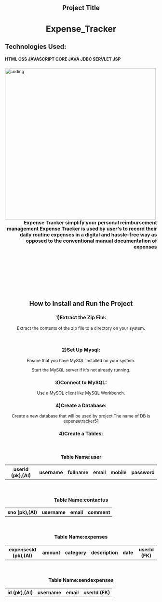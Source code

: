 


<h2 align="center">Project Title</h2>
<h1 align="center">Expense_Tracker</h1>
<h2 align="left">Technologies Used:</h2>
<h4 align="left">HTML CSS JAVASCRIPT CORE JAVA JDBC SERVLET JSP</h4>
<div>
<img align="left" alt="coding" width="500px" height="500px" src="https://cdni.iconscout.com/illustration/premium/thumb/expense-management-4268366-3561009.png">
  
<h3 align="right"><br>
  <br>
  <br>
  <br>
   <br>
  <br>
  <br>
Expense Tracker simplify your personal reimbursement management
Expense Tracker is used by user's to record their daily routine expenses in a digital and hassle-free way as opposed to the conventional manual documentation of expenses</h3>
</div>
  <br>
  <br>
  <br>
    <br>
  <br>
  <br>
<br>

<h2 align="center">How to Install and Run the Project</h2>
<h3 align="center">1)Extract the Zip File:</h3>
<p align="center">Extract the contents of the zip file to a directory on your system.</p>
<br>

<h3 align="center"> 2)Set Up Mysql: </h3>
<p align="center"> Ensure that you have MySQL installed on your system.</p>
<p align="center"> Start the MySQL server if it's not already running.</p>

<h3 align="center"> 3)Connect to MySQL: </h3>
<p align="center"> Use a MySQL client like MySQL Workbench.</p>

<h3 align="center"> 4)Create a Database: </h3>
<p align="center">Create a new database that will be used by project.The name of DB is expensetracker51</p>

<h3 align="center"> 4)Create a Tables: </h3>
<br>
<h3 align="center">Table Name:user </h3>
<table align="center">
  <tr>
  <th>userId (pk),(AI)</th>
    <th>username</th>
    <th>fullname</th>
    <th>email</th>
    <th>mobile</th>
    <th>password</th>
    </tr>
</table>
<br>
<h3 align="center">Table Name:contactus </h3>
<table align="center">
  <tr>
  <th>sno (pk),(AI)</th>
    <th>username</th>
     <th>email</th>
    <th>comment</th>
    </tr>
</table>
<br>
<h3 align="center">Table Name:expenses </h3>
<table align="center">
  <tr>
  <th>expensesId (pk),(AI)</th>
    <th>amount</th>
     <th>category</th>
    <th>description</th>
    <th>date</th>
    <th>userId (FK)</th>
    </tr>
</table>

<br>
<h3 align="center">Table Name:sendexpenses </h3>
<table align="center">
  <tr>
  <th>id (pk),(AI)</th>
    <th>username</th>
     <th>email</th>
      <th>userId (FK)</th>
    </tr>
</table>








